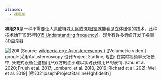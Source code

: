 ```yaml
---
aliases:
  - 裸眼3D
---
```


**裸眼3D**是一种不需要让人佩戴特殊[头盔](https://zh.wikipedia.org/wiki/%E5%A4%B4%E7%9B%94 "头盔")或[3D眼镜](https://zh.wikipedia.org/wiki/3D%E7%9C%BC%E9%8F%A1 "3D眼镜")就能看见立体图像的技术，此种技术始于1985年[[015 Understanding frequency]](https://zh.wikipedia.org/wiki/%E8%A3%B8%E7%9C%BC3D#cite_note-1)。现今有许多组织开发了裸眼3D显示器

![|200](https://upload.wikimedia.org/wikipedia/commons/thumb/a/a8/Parallax_barrier_vs_lenticular_screen.svg/1200px-Parallax_barrier_vs_lenticular_screen.svg.png)
(Source:  [wikipedia.org: Autostereoscopy ](https://en.wikipedia.org/wiki/Autostereoscopy))
[[Volumetric video]]
google 采用Autostereoscopy 设计Project Starline, 理由:  在实时视频聊天场景中, 头戴式设备会遮挡用户双方的面部难以实时获得用户的表情.  [Chu et al. 2020; Frueh et al. 2017; Lombardi et al. 2018, 2019; Richard et al. 2021; Wei et al. 2019] [@2021josephProjectStarlineHighfidelity] 